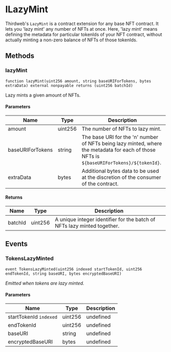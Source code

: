 # ILazyMint





Thirdweb&#39;s `LazyMint` is a contract extension for any base NFT contract. It lets you &#39;lazy mint&#39; any number of NFTs  at once. Here, &#39;lazy mint&#39; means defining the metadata for particular tokenIds of your NFT contract, without actually  minting a non-zero balance of NFTs of those tokenIds.



## Methods

### lazyMint

```solidity
function lazyMint(uint256 amount, string baseURIForTokens, bytes extraData) external nonpayable returns (uint256 batchId)
```

Lazy mints a given amount of NFTs.



#### Parameters

| Name | Type | Description |
|---|---|---|
| amount | uint256 | The number of NFTs to lazy mint.
| baseURIForTokens | string | The base URI for the &#39;n&#39; number of NFTs being lazy minted, where the metadata for each                          of those NFTs is `${baseURIForTokens}/${tokenId}`.
| extraData | bytes | Additional bytes data to be used at the discretion of the consumer of the contract.

#### Returns

| Name | Type | Description |
|---|---|---|
| batchId | uint256 |         A unique integer identifier for the batch of NFTs lazy minted together.



## Events

### TokensLazyMinted

```solidity
event TokensLazyMinted(uint256 indexed startTokenId, uint256 endTokenId, string baseURI, bytes encryptedBaseURI)
```



*Emitted when tokens are lazy minted.*

#### Parameters

| Name | Type | Description |
|---|---|---|
| startTokenId `indexed` | uint256 | undefined |
| endTokenId  | uint256 | undefined |
| baseURI  | string | undefined |
| encryptedBaseURI  | bytes | undefined |




